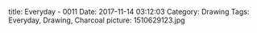 title: Everyday - 0011
Date: 2017-11-14 03:12:03
Category: Drawing
Tags: Everyday, Drawing, Charcoal
picture: 1510629123.jpg
